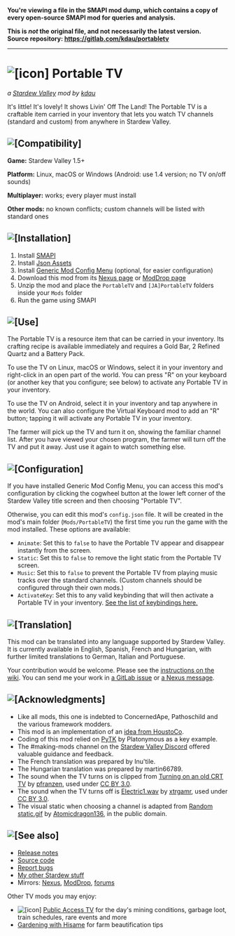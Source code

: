**You're viewing a file in the SMAPI mod dump, which contains a copy of every open-source SMAPI mod
for queries and analysis.**

**This is _not_ the original file, and not necessarily the latest version.**  
**Source repository: https://gitlab.com/kdau/portabletv**

----

# ![[icon]](promo/icon.png) Portable TV

*a [Stardew Valley](http://stardewvalley.net/) mod by [kdau](https://www.kdau.com)*

It's little! It's lovely! It shows Livin' Off The Land! The Portable TV is a craftable item carried in your inventory that lets you watch TV channels (standard and custom) from anywhere in Stardew Valley.

## ![[Compatibility]](https://www.kdau.com/headers/compatibility.png)

**Game:** Stardew Valley 1.5+

**Platform:** Linux, macOS or Windows (Android: use 1.4 version; no TV on/off sounds)

**Multiplayer:** works; every player must install

**Other mods:** no known conflicts; custom channels will be listed with standard ones

## ![[Installation]](https://www.kdau.com/headers/installation.png)

1. Install [SMAPI](https://smapi.io/)
1. Install [Json Assets](https://www.nexusmods.com/stardewvalley/mods/1720)
1. Install [Generic Mod Config Menu](https://www.nexusmods.com/stardewvalley/mods/5098) (optional, for easier configuration)
1. Download this mod from its [Nexus page](https://www.nexusmods.com/stardewvalley/mods/5674?tab=files) or [ModDrop page](https://www.moddrop.com/stardew-valley/mods/761325-portable-tv)
1. Unzip the mod and place the `PortableTV` and `[JA]PortableTV` folders inside your `Mods` folder
1. Run the game using SMAPI

## ![[Use]](https://www.kdau.com/headers/use.png)

The Portable TV is a resource item that can be carried in your inventory. Its crafting recipe is available immediately and requires a Gold Bar, 2 Refined Quartz and a Battery Pack.

To use the TV on Linux, macOS or Windows, select it in your inventory and right-click in an open part of the world. You can press "R" on your keyboard (or another key that you configure; see below) to activate any Portable TV in your inventory.

To use the TV on Android, select it in your inventory and tap anywhere in the world. You can also configure the Virtual Keyboard mod to add an "R" button; tapping it will activate any Portable TV in your inventory.

The farmer will pick up the TV and turn it on, showing the familiar channel list. After you have viewed your chosen program, the farmer will turn off the TV and put it away. Just use it again to watch something else.

## ![[Configuration]](https://www.kdau.com/headers/configuration.png)

If you have installed Generic Mod Config Menu, you can access this mod's configuration by clicking the cogwheel button at the lower left corner of the Stardew Valley title screen and then choosing "Portable TV".

Otherwise, you can edit this mod's `config.json` file. It will be created in the mod's main folder (`Mods/PortableTV`) the first time you run the game with the mod installed. These options are available:

* `Animate`: Set this to `false` to have the Portable TV appear and disappear instantly from the screen.
* `Static`: Set this to `false` to remove the light static from the Portable TV screen.
* `Music`: Set this to `false` to prevent the Portable TV from playing music tracks over the standard channels. (Custom channels should be configured through their own mods.)
* `ActivateKey`: Set this to any valid keybinding that will then activate a Portable TV in your inventory. [See the list of keybindings here.](https://stardewvalleywiki.com/Modding:Player_Guide/Key_Bindings#Available_bindings)

## ![[Translation]](https://www.kdau.com/headers/translation.png)

This mod can be translated into any language supported by Stardew Valley. It is currently available in English, Spanish, French and Hungarian, with further limited translations to German, Italian and Portuguese.

Your contribution would be welcome. Please see the [instructions on the wiki](https://stardewvalleywiki.com/Modding:Translations). You can send me your work in [a GitLab issue](https://gitlab.com/kdau/portabletv/-/issues) or [a Nexus message](https://www.nexusmods.com/stardewvalley/mods/5674?tab=posts).

## ![[Acknowledgments]](https://www.kdau.com/headers/acknowledgments.png)

* Like all mods, this one is indebted to ConcernedApe, Pathoschild and the various framework modders.
* This mod is an implementation of an [idea from HoustoCo](https://github.com/StardewModders/mod-ideas/issues/268).
* Coding of this mod relied on [PyTK](https://www.nexusmods.com/stardewvalley/mods/1726) by Platonymous as a key example.
* The #making-mods channel on the [Stardew Valley Discord](https://discordapp.com/invite/StardewValley) offered valuable guidance and feedback.
* The French translation was prepared by Inu'tile.
* The Hungarian translation was prepared by martin66789.
* The sound when the TV turns on is clipped from [Turning on an old CRT TV](https://freesound.org/people/pfranzen/sounds/328171/) by [pfranzen](https://freesound.org/people/pfranzen/), used under [CC BY 3.0](http://creativecommons.org/licenses/by/3.0/).
* The sound when the TV turns off is [Electric1.wav](https://freesound.org/people/xtrgamr/sounds/321420/) by [xtrgamr](https://freesound.org/people/xtrgamr/), used under [CC BY 3.0](http://creativecommons.org/licenses/by/3.0/).
* The visual static when choosing a channel is adapted from [Random static.gif](https://commons.wikimedia.org/wiki/File:Random_static.gif) by [Atomicdragon136](https://commons.wikimedia.org/wiki/User:Atomicdragon136), in the public domain.

## ![[See also]](https://www.kdau.com/headers/see-also.png)

* [Release notes](doc/RELEASE-NOTES.md)
* [Source code](https://gitlab.com/kdau/portabletv)
* [Report bugs](https://gitlab.com/kdau/portabletv/-/issues)
* [My other Stardew stuff](https://www.kdau.com/stardew)
* Mirrors:
	[Nexus](https://www.nexusmods.com/stardewvalley/mods/5674),
	[ModDrop](https://www.moddrop.com/stardew-valley/mods/761325-portable-tv),
	[forums](https://forums.stardewvalley.net/resources/portable-tv.52/)

Other TV mods you may enjoy:

* ![[icon]](https://www.kdau.com/PublicAccessTV/icon.png) [Public Access TV](https://www.nexusmods.com/stardewvalley/mods/5605) for the day's mining conditions, garbage loot, train schedules, rare events and more
* [Gardening with Hisame](https://www.nexusmods.com/stardewvalley/mods/5485) for farm beautification tips
